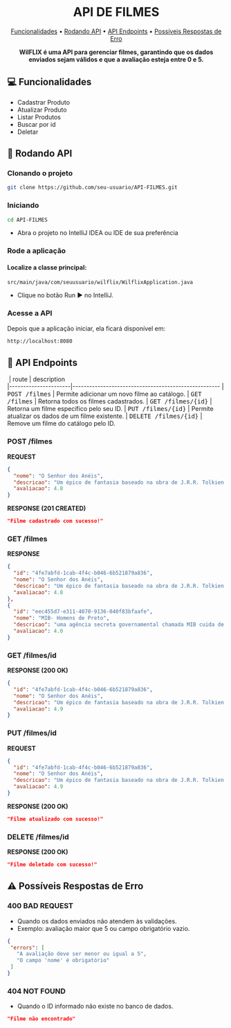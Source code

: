 <h1 align="center" style="font-weight: bold;">API DE FILMES</h1>

<p align="center">
 <a href="#funcionalidades">Funcionalidades</a> • 
 <a href="#started">Rodando API</a> • 
 <a href="#routes">API Endpoints</a> •
  <a href="#errors">Possíveis Respostas de Erro</a> 
 
</p>

<p align="center">
    <b>WilFLIX é uma API para gerenciar filmes, garantindo que os dados enviados sejam válidos e que a avaliação esteja entre 0 e 5.</b>
</p>

<h2 id="funcionalidades">💻 Funcionalidades</h2>

- Cadastrar Produto
- Atualizar Produto
- Listar Produtos
- Buscar por id
- Deletar

<h2 id="started">🚀 Rodando API</h2>


<h3>Clonando o projeto</h3>


```bash
git clone https://github.com/seu-usuario/API-FILMES.git
```


<h3>Iniciando</h3>

```bash
cd API-FILMES
```
- Abra o projeto no IntelliJ IDEA ou IDE de sua preferência




<h3>Rode a aplicação</h3>
<h4>Localize a classe principal: </h4>

```bash
src/main/java/com/seuusuario/wilflix/WilflixApplication.java

```
- Clique no botão Run ▶️ no IntelliJ.



<h3>Acesse a API</h3>
Depois que a aplicação iniciar, ela ficará disponível em:

```bash
http://localhost:8080

```





<h2 id="routes">📍 API Endpoints</h2>

​
| route               | description                                          
|----------------------|-----------------------------------------------------
| <kbd>POST /filmes</kbd>         | Permite adicionar um novo filme ao catálogo.
| <kbd>GET /filmes</kbd>          | Retorna todos os filmes cadastrados.
| <kbd>GET /filmes/{id}</kbd>     | Retorna um filme específico pelo seu ID.
| <kbd>PUT /filmes/{id}</kbd>     | Permite atualizar os dados de um filme existente.
| <kbd>DELETE /filmes/{id}</kbd>  | Remove um filme do catálogo pelo ID.


<h3 id="post-auth-detail">POST /filmes</h3>

**REQUEST**
```json
{
  "nome": "O Senhor dos Anéis",
  "descricao": "Um épico de fantasia baseado na obra de J.R.R. Tolkien.",
  "avaliacao": 4.8
}
```

**RESPONSE (201 CREATED)**
```json
"Filme cadastrado com sucesso!"
```

<h3 id="get-auth-detail">GET /filmes</h3>

**RESPONSE**
```json
{
  "id": "4fe7abfd-1cab-4f4c-b046-6b521879a836",
  "nome": "O Senhor dos Anéis",
  "descricao": "Um épico de fantasia baseado na obra de J.R.R. Tolkien.",
  "avaliacao": 4.8
},
{
  "id": "eec455d7-e311-4070-9136-040f83bfaafe",
  "nome": "MIB- Homens de Preto",
  "descricao": "uma agência secreta governamental chamada MIB cuida de fiscalizar os alienígenas que já vivem na Terra.",
  "avaliacao": 4.0
}
```

<h3 id="get-auth-detail">GET /filmes/id</h3>

**RESPONSE (200 OK)**
```json
{
  "id": "4fe7abfd-1cab-4f4c-b046-6b521879a836",
  "nome": "O Senhor dos Anéis",
  "descricao": "Um épico de fantasia baseado na obra de J.R.R. Tolkien.",
  "avaliacao": 4.9
}
```


<h3 id="get-auth-detail">PUT /filmes/id</h3>

**REQUEST**
```json
{
  "id": "4fe7abfd-1cab-4f4c-b046-6b521879a836",
  "nome": "O Senhor dos Anéis",
  "descricao": "Um épico de fantasia baseado na obra de J.R.R. Tolkien.",
  "avaliacao": 4.9
}
```

**RESPONSE (200 OK)**
```json
"Filme atualizado com sucesso!"
```

<h3 id="get-auth-detail">DELETE /filmes/id</h3>

**RESPONSE (200 OK)**
```json
"Filme deletado com sucesso!"
```


<h2 id="errors">⚠️ Possíveis Respostas de Erro</h2>


<h3>400 BAD REQUEST</h3>

- Quando os dados enviados não atendem às validações.
- Exemplo: avaliação maior que 5 ou campo obrigatório vazio.

 ```json
{
  "errors": [
    "A avaliação deve ser menor ou igual a 5",
    "O campo 'nome' é obrigatório"
  ]
}
```

<h3>404 NOT FOUND</h3>

- Quando o ID informado não existe no banco de dados.

 ```json
"Filme não encontrado"
```



